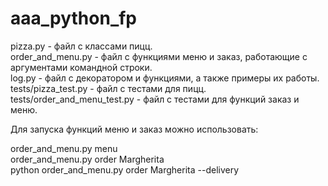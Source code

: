 # aaa_python_fp

pizza.py - файл с классами пицц.  
order_and_menu.py - файл с функциями меню и заказ, работающие с аргументами командной строки.  
log.py - файл с декоратором и функциями, а также примеры их работы.  
tests/pizza_test.py - файл с тестами для пицц.  
tests/order_and_menu_test.py - файл с тестами для функций заказ и меню.

Для запуска функций меню и заказ можно использовать:  

order_and_menu.py menu  
order_and_menu.py order Margherita  
python order_and_menu.py order Margherita --delivery  
